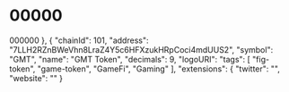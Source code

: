 # 00000
000000
  },
    {
      "chainId": 101,
      "address": "7LLH2RZnBWeVhn8LraZ4Y5c6HFXzukHRpCoci4mdUUS2",
      "symbol": "GMT",
      "name": "GMT Token",
      "decimals": 9,
      "logoURI":
      "tags": [
        "fig-token",
        "game-token",
        "GameFi",
        "Gaming"
      ],
      "extensions": {
        "twitter": "",
        "website": ""
      }
